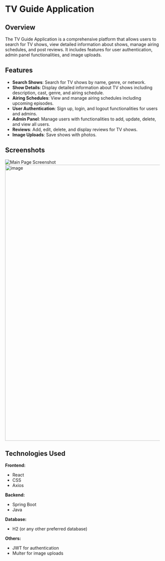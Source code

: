 # TV Guide Application

## Overview
The TV Guide Application is a comprehensive platform that allows users to search for TV shows, view detailed information about shows, manage airing schedules, and post reviews. It includes features for user authentication, admin panel functionalities, and image uploads.

## Features
- **Search Shows**: Search for TV shows by name, genre, or network.
- **Show Details**: Display detailed information about TV shows including description, cast, genre, and airing schedule.
- **Airing Schedules**: View and manage airing schedules including upcoming episodes.
- **User Authentication**: Sign up, login, and logout functionalities for users and admins.
- **Admin Panel**: Manage users with functionalities to add, update, delete, and view all users.
- **Reviews**: Add, edit, delete, and display reviews for TV shows.
- **Image Uploads**: Save shows with photos.

## Screenshots
![Main Page Screenshot](./Documents/mainPage.png)
<img width="895" alt="image" src="https://github.com/RazanHarashe/Documents/mainPage.png">

## Technologies Used

**Frontend:**
- React
- CSS
- Axios

**Backend:**
- Spring Boot
- Java

**Database:**
- H2 (or any other preferred database)

**Others:**
- JWT for authentication
- Multer for image uploads

